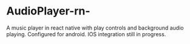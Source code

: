 # AudioPlayer-rn-
A music player in react native with play controls and background audio playing. Configured for android. IOS integration still in progress. 
